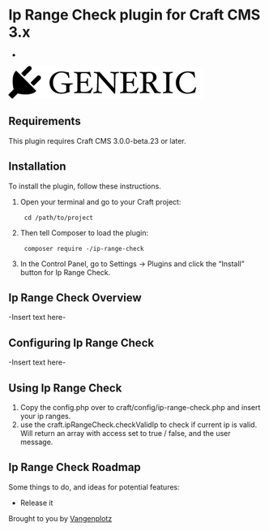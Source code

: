 # Ip Range Check plugin for Craft CMS 3.x

-

![Screenshot](resources/img/plugin-logo.png)

## Requirements

This plugin requires Craft CMS 3.0.0-beta.23 or later.

## Installation

To install the plugin, follow these instructions.

1. Open your terminal and go to your Craft project:

        cd /path/to/project

2. Then tell Composer to load the plugin:

        composer require -/ip-range-check

3. In the Control Panel, go to Settings → Plugins and click the “Install” button for Ip Range Check.

## Ip Range Check Overview

-Insert text here-

## Configuring Ip Range Check

-Insert text here-

## Using Ip Range Check

1. Copy the config.php over to craft/config/ip-range-check.php and insert your ip ranges.
2. use the craft.ipRangeCheck.checkValidIp to check if current ip is valid. Will return
   an array with access set to true / false, and the user message.

## Ip Range Check Roadmap

Some things to do, and ideas for potential features:

* Release it

Brought to you by [Vangenplotz](https://www.vangenplotz.no)
